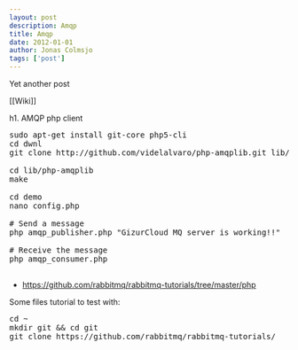 ```yaml
---
layout: post
description: Amqp
title: Amqp
date: 2012-01-01
author: Jonas Colmsjo
tags: ['post']
---
```


Yet another post





[[Wiki]]

h1. AMQP php client


<pre>
sudo apt-get install git-core php5-cli
cd dwnl
git clone http://github.com/videlalvaro/php-amqplib.git lib/php-amqplib

cd lib/php-amqplib
make

cd demo
nano config.php

# Send a message
php amqp_publisher.php "GizurCloud MQ server is working!!"

# Receive the message
php amqp_consumer.php

</pre>


* https://github.com/rabbitmq/rabbitmq-tutorials/tree/master/php

Some files tutorial to test with:
<pre>
cd ~
mkdir git && cd git
git clone https://github.com/rabbitmq/rabbitmq-tutorials/
</pre>

